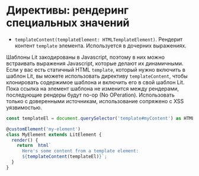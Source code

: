 # Директивы: рендеринг специальных значений

* `templateContent(templateElement: HTMLTemplateElement)`. Рендерит контент `template` элемента. Используется в дочерних выражениях.

Шаблоны Lit закодированы в Javascript, поэтому в них можно встраивать выражения Javascript, которые делают их динамичными. Если у вас есть статичный HTML `template`, который нужно включить в шаблон Lit, вы можете использовать директиву `templateContent`, чтобы клонировать содержимое шаблона и включить его в свой шаблон Lit. Пока ссылка на элемент шаблона не изменится между рендерами, последующие рендеры будут no-op (No OPeration). Использовать только с доверенными источникам, использование сопряжено с XSS уязвимостью.

```ts
const templateEl = document.querySelector('template#myContent') as HTMLTemplateElement;

@customElement('my-element')
class MyElement extends LitElement {
  render() {
    return  html`
      Here's some content from a template element:
      ${templateContent(templateEl)}`;
  }
}
```
